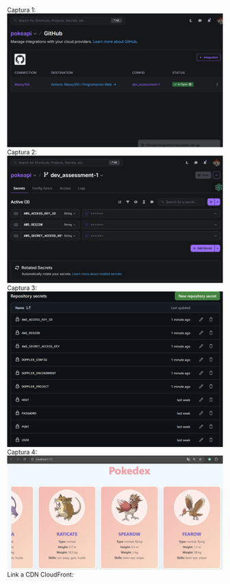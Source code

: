 Captura 1:
![alt text](captura1.png)
Captura 2:
![alt text](captura2.png)
Captura 3:
![alt text](captura3.png)
Captura 4:
![alt text](captura4.png)
Link a CDN CloudFront:
